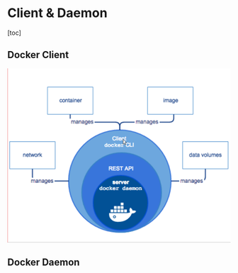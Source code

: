 # Client & Daemon

[toc]

## Docker Client 

![architecture](/../pic/dk_architecture.png)

## Docker Daemon